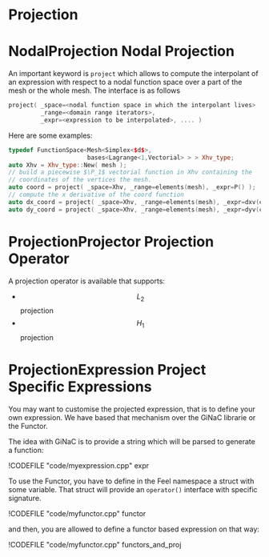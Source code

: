 Projection
==========


# NodalProjection Nodal Projection

An important keyword is `project`  which allows to compute the
interpolant of an expression with respect to a nodal function space over a part
of the mesh  or the whole mesh. The interface is as follows
```cpp
project( _space=<nodal function space in which the interpolant lives>
         _range=<domain range iterators>,
         _expr=<expression to be interpolated>, .... )
```

Here are some examples:

```cpp
typedef FunctionSpace<Mesh<Simplex<$d$>,
                      bases<Lagrange<1,Vectorial> > > Xhv_type;
auto Xhv = Xhv_type::New( mesh );
// build a piecewise $\P_1$ vectorial function in Xhv containing the
// coordinates of the vertices the mesh.
auto coord = project( _space=Xhv, _range=elements(mesh), _expr=P() );
// compute the x derivative of the coord function
auto dx_coord = project( _space=Xhv, _range=elements(mesh), _expr=dxv(coord) );
auto dy_coord = project( _space=Xhv, _range=elements(mesh), _expr=dyv(coord) );
```

# ProjectionProjector  Projection Operator

A projection operator is available that supports:

 - $$L_2$$ projection
 - $$H_1$$ projection

# ProjectionExpression  Project Specific Expressions

You may want to customise the projected expression, that is to define your own expression.
We have based that mechanism over the GiNaC librarie or the Functor.

The idea with GiNaC is to provide a string which will be parsed to generate a function:

!CODEFILE "code/myexpression.cpp" expr

To use the Functor, you have to define in the Feel namespace a struct with some variable.
That struct will provide an `operator()`  interface with specific signature.

!CODEFILE "code/myfunctor.cpp" functor

and then, you are allowed to define a functor based expression on that way:

!CODEFILE "code/myfunctor.cpp" functors_and_proj
